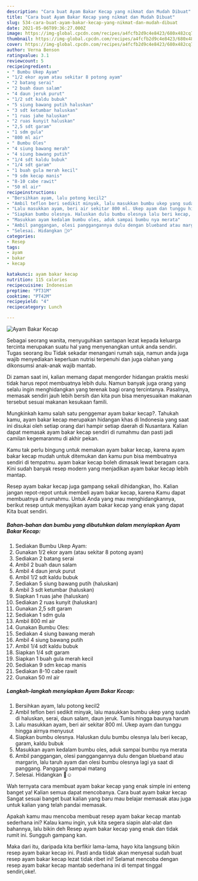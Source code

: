 ```yaml
---
description: "Cara buat Ayam Bakar Kecap yang nikmat dan Mudah Dibuat"
title: "Cara buat Ayam Bakar Kecap yang nikmat dan Mudah Dibuat"
slug: 534-cara-buat-ayam-bakar-kecap-yang-nikmat-dan-mudah-dibuat
date: 2021-05-06T09:36:27.000Z
image: https://img-global.cpcdn.com/recipes/a4fcfb2d9c4e8423/680x482cq70/ayam-bakar-kecap-foto-resep-utama.jpg
thumbnail: https://img-global.cpcdn.com/recipes/a4fcfb2d9c4e8423/680x482cq70/ayam-bakar-kecap-foto-resep-utama.jpg
cover: https://img-global.cpcdn.com/recipes/a4fcfb2d9c4e8423/680x482cq70/ayam-bakar-kecap-foto-resep-utama.jpg
author: Verna Benson
ratingvalue: 3.1
reviewcount: 5
recipeingredient:
- " Bumbu Ukep Ayam"
- "1/2 ekor ayam atau sekitar 8 potong ayam"
- "2 batang serai"
- "2 buah daun salam"
- "4 daun jeruk purut"
- "1/2 sdt kaldu bubuk"
- "5 siung bawang putih haluskan"
- "3 sdt ketumbar haluskan"
- "1 ruas jahe haluskan"
- "2 ruas kunyit haluskan"
- "2,5 sdt garam"
- "1 sdm gula"
- "800 ml air"
- " Bumbu Oles"
- "4 siung bawang merah"
- "4 siung bawang putih"
- "1/4 sdt kaldu bubuk"
- "1/4 sdt garam"
- "1 buah gula merah kecil"
- "9 sdm kecap manis"
- "8-10 cabe rawit"
- "50 ml air"
recipeinstructions:
- "Bersihkan ayam, lalu potong kecil2"
- "Ambil teflon beri sedikit minyak, lalu masukkan bumbu ukep yang sudah di haluskan, serai, daun salam, daun jeruk. Tumis hingga baunya harum"
- "Lalu masukkan ayam, beri air sekitar 800 ml. Ukep ayam dan tunggu hingga airnya menyusut"
- "Siapkan bumbu olesnya. Haluskan dulu bumbu olesnya lalu beri kecap, garam, kaldu bubuk"
- "Masukkan ayam kedalam bumbu oles, aduk sampai bumbu nya merata"
- "Ambil panggangan, olesi panggangannya dulu dengan blueband atau margarin, lalu taruh ayam dan olesi bumbu olesnya lagi ya saat di panggang. Panggang sampai matang"
- "Selesai. Hidangkan 👏☺️"
categories:
- Resep
tags:
- ayam
- bakar
- kecap

katakunci: ayam bakar kecap 
nutrition: 115 calories
recipecuisine: Indonesian
preptime: "PT31M"
cooktime: "PT42M"
recipeyield: "4"
recipecategory: Lunch

---
```



![Ayam Bakar Kecap](https://img-global.cpcdn.com/recipes/a4fcfb2d9c4e8423/680x482cq70/ayam-bakar-kecap-foto-resep-utama.jpg)

Sebagai seorang wanita, menyuguhkan santapan lezat kepada keluarga tercinta merupakan suatu hal yang menyenangkan untuk anda sendiri. Tugas seorang ibu Tidak sekadar menangani rumah saja, namun anda juga wajib menyediakan keperluan nutrisi terpenuhi dan juga olahan yang dikonsumsi anak-anak wajib mantab.

Di zaman  saat ini, kalian memang dapat mengorder hidangan praktis meski tidak harus repot membuatnya lebih dulu. Namun banyak juga orang yang selalu ingin menghidangkan yang terenak bagi orang tercintanya. Pasalnya, memasak sendiri jauh lebih bersih dan kita pun bisa menyesuaikan makanan tersebut sesuai makanan kesukaan famili. 



Mungkinkah kamu salah satu penggemar ayam bakar kecap?. Tahukah kamu, ayam bakar kecap merupakan hidangan khas di Indonesia yang saat ini disukai oleh setiap orang dari hampir setiap daerah di Nusantara. Kalian dapat memasak ayam bakar kecap sendiri di rumahmu dan pasti jadi camilan kegemaranmu di akhir pekan.

Kamu tak perlu bingung untuk memakan ayam bakar kecap, karena ayam bakar kecap mudah untuk ditemukan dan kamu pun bisa membuatnya sendiri di tempatmu. ayam bakar kecap boleh dimasak lewat beragam cara. Kini sudah banyak resep modern yang menjadikan ayam bakar kecap lebih mantap.

Resep ayam bakar kecap juga gampang sekali dihidangkan, lho. Kalian jangan repot-repot untuk membeli ayam bakar kecap, karena Kamu dapat membuatnya di rumahmu. Untuk Anda yang mau menghidangkannya, berikut resep untuk menyajikan ayam bakar kecap yang enak yang dapat Kita buat sendiri.

<!--inarticleads1-->

##### Bahan-bahan dan bumbu yang dibutuhkan dalam menyiapkan Ayam Bakar Kecap:

1. Sediakan  Bumbu Ukep Ayam:
1. Gunakan 1/2 ekor ayam (atau sekitar 8 potong ayam)
1. Sediakan 2 batang serai
1. Ambil 2 buah daun salam
1. Ambil 4 daun jeruk purut
1. Ambil 1/2 sdt kaldu bubuk
1. Sediakan 5 siung bawang putih (haluskan)
1. Ambil 3 sdt ketumbar (haluskan)
1. Siapkan 1 ruas jahe (haluskan)
1. Sediakan 2 ruas kunyit (haluskan)
1. Gunakan 2,5 sdt garam
1. Sediakan 1 sdm gula
1. Ambil 800 ml air
1. Gunakan  Bumbu Oles:
1. Sediakan 4 siung bawang merah
1. Ambil 4 siung bawang putih
1. Ambil 1/4 sdt kaldu bubuk
1. Siapkan 1/4 sdt garam
1. Siapkan 1 buah gula merah kecil
1. Sediakan 9 sdm kecap manis
1. Sediakan 8-10 cabe rawit
1. Gunakan 50 ml air




<!--inarticleads2-->

##### Langkah-langkah menyiapkan Ayam Bakar Kecap:

1. Bersihkan ayam, lalu potong kecil2
1. Ambil teflon beri sedikit minyak, lalu masukkan bumbu ukep yang sudah di haluskan, serai, daun salam, daun jeruk. Tumis hingga baunya harum
1. Lalu masukkan ayam, beri air sekitar 800 ml. Ukep ayam dan tunggu hingga airnya menyusut
1. Siapkan bumbu olesnya. Haluskan dulu bumbu olesnya lalu beri kecap, garam, kaldu bubuk
1. Masukkan ayam kedalam bumbu oles, aduk sampai bumbu nya merata
1. Ambil panggangan, olesi panggangannya dulu dengan blueband atau margarin, lalu taruh ayam dan olesi bumbu olesnya lagi ya saat di panggang. Panggang sampai matang
1. Selesai. Hidangkan 👏☺️




Wah ternyata cara membuat ayam bakar kecap yang enak simple ini enteng banget ya! Kalian semua dapat mencobanya. Cara buat ayam bakar kecap Sangat sesuai banget buat kalian yang baru mau belajar memasak atau juga untuk kalian yang telah pandai memasak.

Apakah kamu mau mencoba membuat resep ayam bakar kecap mantab sederhana ini? Kalau kamu ingin, yuk kita segera siapin alat-alat dan bahannya, lalu bikin deh Resep ayam bakar kecap yang enak dan tidak rumit ini. Sungguh gampang kan. 

Maka dari itu, daripada kita berfikir lama-lama, hayo kita langsung bikin resep ayam bakar kecap ini. Pasti anda tiidak akan menyesal sudah buat resep ayam bakar kecap lezat tidak ribet ini! Selamat mencoba dengan resep ayam bakar kecap mantab sederhana ini di tempat tinggal sendiri,oke!.

